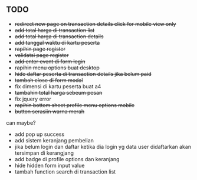 ## TODO

- ~~redirect new page on transaction details click for mobile view only~~
- ~~add total harga di transaction list~~
- ~~add total harga di transaction details~~
- ~~add tanggal waktu di kartu peserta~~
- ~~rapihin page register~~
- ~~validatsi page register~~
- ~~add enter event di form login~~
- ~~rapihin menu options buat desktop~~
- ~~hide daftar peserta di transaction details jika belum paid~~
- ~~tambah close di form modal~~
- fix dimensi di kartu peserta buat a4
- ~~tambahin total harga sebeum pesan~~
- fix jquery error
- ~~rapihin bottom sheet profile menu options mobile~~
- ~~button serasiin warna merah~~

can maybe?
- add pop up success
- add sistem keranjang pembelian
- jika belum login dan daftar ketika dia login yg data user didaftarkan akan tersimpan di kerangjang
- add badge di profile options dan keranjang
- hide hidden form input value
- tambah function search di transaction list
